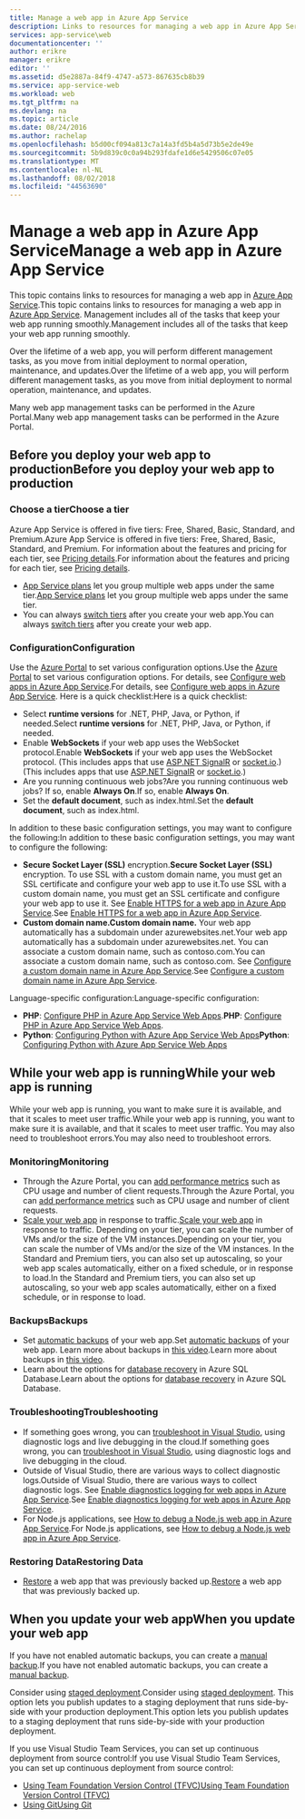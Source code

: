 ```yaml
---
title: Manage a web app in Azure App Service
description: Links to resources for managing a web app in Azure App Service.
services: app-service\web
documentationcenter: ''
author: erikre
manager: erikre
editor: ''
ms.assetid: d5e2887a-84f9-4747-a573-867635cb8b39
ms.service: app-service-web
ms.workload: web
ms.tgt_pltfrm: na
ms.devlang: na
ms.topic: article
ms.date: 08/24/2016
ms.author: rachelap
ms.openlocfilehash: b5d00cf094a813c7a14a3fd5b4a5d73b5e2de49e
ms.sourcegitcommit: 5b9d839c0c0a94b293fdafe1d6e5429506c07e05
ms.translationtype: MT
ms.contentlocale: nl-NL
ms.lasthandoff: 08/02/2018
ms.locfileid: "44563690"
---
```

# <a name="manage-a-web-app-in-azure-app-service"></a><span data-ttu-id="c906b-103">Manage a web app in Azure App Service</span><span class="sxs-lookup"><span data-stu-id="c906b-103">Manage a web app in Azure App Service</span></span>
<span data-ttu-id="c906b-104">This topic contains links to resources for managing a web app in [Azure App Service](http://go.microsoft.com/fwlink/?LinkId=529714).</span><span class="sxs-lookup"><span data-stu-id="c906b-104">This topic contains links to resources for managing a web app in [Azure App Service](http://go.microsoft.com/fwlink/?LinkId=529714).</span></span> <span data-ttu-id="c906b-105">Management includes all of the tasks that keep your web app running smoothly.</span><span class="sxs-lookup"><span data-stu-id="c906b-105">Management includes all of the tasks that keep your web app running smoothly.</span></span> 

<span data-ttu-id="c906b-106">Over the lifetime of a web app, you will perform different management tasks, as you move from initial deployment to normal operation, maintenance, and updates.</span><span class="sxs-lookup"><span data-stu-id="c906b-106">Over the lifetime of a web app, you will perform different management tasks, as you move from initial deployment to normal operation, maintenance, and updates.</span></span>

<span data-ttu-id="c906b-107">Many web app management tasks can be performed in the Azure Portal.</span><span class="sxs-lookup"><span data-stu-id="c906b-107">Many web app management tasks can be performed in the Azure Portal.</span></span>

## <a name="before-you-deploy-your-web-app-to-production"></a><span data-ttu-id="c906b-108">Before you deploy your web app to production</span><span class="sxs-lookup"><span data-stu-id="c906b-108">Before you deploy your web app to production</span></span>
### <a name="choose-a-tier"></a><span data-ttu-id="c906b-109">Choose a tier</span><span class="sxs-lookup"><span data-stu-id="c906b-109">Choose a tier</span></span>
<span data-ttu-id="c906b-110">Azure App Service is offered in five tiers: Free, Shared, Basic, Standard, and Premium.</span><span class="sxs-lookup"><span data-stu-id="c906b-110">Azure App Service is offered in five tiers: Free, Shared, Basic, Standard, and Premium.</span></span> <span data-ttu-id="c906b-111">For information about the features and pricing for each tier, see [Pricing details](https://azure.microsoft.com/pricing/details/app-service/).</span><span class="sxs-lookup"><span data-stu-id="c906b-111">For information about the features and pricing for each tier, see [Pricing details](https://azure.microsoft.com/pricing/details/app-service/).</span></span> 

* <span data-ttu-id="c906b-112">[App Service plans](../app-service/azure-web-sites-web-hosting-plans-in-depth-overview.md) let you group multiple web apps under the same tier.</span><span class="sxs-lookup"><span data-stu-id="c906b-112">[App Service plans](../app-service/azure-web-sites-web-hosting-plans-in-depth-overview.md) let you group multiple web apps under the same tier.</span></span>
* <span data-ttu-id="c906b-113">You can always [switch tiers](web-sites-scale.md) after you create your web app.</span><span class="sxs-lookup"><span data-stu-id="c906b-113">You can always [switch tiers](web-sites-scale.md) after you create your web app.</span></span>

### <a name="configuration"></a><span data-ttu-id="c906b-114">Configuration</span><span class="sxs-lookup"><span data-stu-id="c906b-114">Configuration</span></span>
<span data-ttu-id="c906b-115">Use the [Azure Portal](https://portal.azure.com/) to set various configuration options.</span><span class="sxs-lookup"><span data-stu-id="c906b-115">Use the [Azure Portal](https://portal.azure.com/) to set various configuration options.</span></span> <span data-ttu-id="c906b-116">For details, see [Configure web apps in Azure App Service](web-sites-configure.md).</span><span class="sxs-lookup"><span data-stu-id="c906b-116">For details, see [Configure web apps in Azure App Service](web-sites-configure.md).</span></span> <span data-ttu-id="c906b-117">Here is a quick checklist:</span><span class="sxs-lookup"><span data-stu-id="c906b-117">Here is a quick checklist:</span></span>

* <span data-ttu-id="c906b-118">Select **runtime versions** for .NET, PHP, Java, or Python, if needed.</span><span class="sxs-lookup"><span data-stu-id="c906b-118">Select **runtime versions** for .NET, PHP, Java, or Python, if needed.</span></span>
* <span data-ttu-id="c906b-119">Enable **WebSockets** if your web app uses the WebSocket protocol.</span><span class="sxs-lookup"><span data-stu-id="c906b-119">Enable **WebSockets** if your web app uses the WebSocket protocol.</span></span> <span data-ttu-id="c906b-120">(This includes apps that use [ASP.NET SignalR](http://www.asp.net/signalr) or [socket.io](web-sites-nodejs-chat-app-socketio.md).)</span><span class="sxs-lookup"><span data-stu-id="c906b-120">(This includes apps that use [ASP.NET SignalR](http://www.asp.net/signalr) or [socket.io](web-sites-nodejs-chat-app-socketio.md).)</span></span>
* <span data-ttu-id="c906b-121">Are you running continuous web jobs?</span><span class="sxs-lookup"><span data-stu-id="c906b-121">Are you running continuous web jobs?</span></span> <span data-ttu-id="c906b-122">If so, enable **Always On**.</span><span class="sxs-lookup"><span data-stu-id="c906b-122">If so, enable **Always On**.</span></span>
* <span data-ttu-id="c906b-123">Set the **default document**, such as index.html.</span><span class="sxs-lookup"><span data-stu-id="c906b-123">Set the **default document**, such as index.html.</span></span>

<span data-ttu-id="c906b-124">In addition to these basic configuration settings, you may want to configure the following:</span><span class="sxs-lookup"><span data-stu-id="c906b-124">In addition to these basic configuration settings, you may want to configure the following:</span></span>

* <span data-ttu-id="c906b-125">**Secure Socket Layer (SSL)** encryption.</span><span class="sxs-lookup"><span data-stu-id="c906b-125">**Secure Socket Layer (SSL)** encryption.</span></span> <span data-ttu-id="c906b-126">To use SSL with a custom domain name, you must get an SSL certificate and configure your web app to use it.</span><span class="sxs-lookup"><span data-stu-id="c906b-126">To use SSL with a custom domain name, you must get an SSL certificate and configure your web app to use it.</span></span> <span data-ttu-id="c906b-127">See [Enable HTTPS for a web app in Azure App Service](web-sites-configure-ssl-certificate.md).</span><span class="sxs-lookup"><span data-stu-id="c906b-127">See [Enable HTTPS for a web app in Azure App Service](web-sites-configure-ssl-certificate.md).</span></span>
* <span data-ttu-id="c906b-128">**Custom domain name.**</span><span class="sxs-lookup"><span data-stu-id="c906b-128">**Custom domain name.**</span></span> <span data-ttu-id="c906b-129">Your web app automatically has a subdomain under azurewebsites.net.</span><span class="sxs-lookup"><span data-stu-id="c906b-129">Your web app automatically has a subdomain under azurewebsites.net.</span></span> <span data-ttu-id="c906b-130">You can associate a custom domain name, such as contoso.com.</span><span class="sxs-lookup"><span data-stu-id="c906b-130">You can associate a custom domain name, such as contoso.com.</span></span> <span data-ttu-id="c906b-131">See [Configure a custom domain name in Azure App Service](web-sites-custom-domain-name.md).</span><span class="sxs-lookup"><span data-stu-id="c906b-131">See [Configure a custom domain name in Azure App Service](web-sites-custom-domain-name.md).</span></span>

<span data-ttu-id="c906b-132">Language-specific configuration:</span><span class="sxs-lookup"><span data-stu-id="c906b-132">Language-specific configuration:</span></span>

* <span data-ttu-id="c906b-133">**PHP**: [Configure PHP in Azure App Service Web Apps](web-sites-php-configure.md).</span><span class="sxs-lookup"><span data-stu-id="c906b-133">**PHP**: [Configure PHP in Azure App Service Web Apps](web-sites-php-configure.md).</span></span>
* <span data-ttu-id="c906b-134">**Python**: [Configuring Python with Azure App Service Web Apps](web-sites-python-configure.md)</span><span class="sxs-lookup"><span data-stu-id="c906b-134">**Python**: [Configuring Python with Azure App Service Web Apps](web-sites-python-configure.md)</span></span>

## <a name="while-your-web-app-is-running"></a><span data-ttu-id="c906b-135">While your web app is running</span><span class="sxs-lookup"><span data-stu-id="c906b-135">While your web app is running</span></span>
<span data-ttu-id="c906b-136">While your web app is running, you want to make sure it is available, and that it scales to meet user traffic.</span><span class="sxs-lookup"><span data-stu-id="c906b-136">While your web app is running, you want to make sure it is available, and that it scales to meet user traffic.</span></span> <span data-ttu-id="c906b-137">You may also need to troubleshoot errors.</span><span class="sxs-lookup"><span data-stu-id="c906b-137">You may also need to troubleshoot errors.</span></span>

### <a name="monitoring"></a><span data-ttu-id="c906b-138">Monitoring</span><span class="sxs-lookup"><span data-stu-id="c906b-138">Monitoring</span></span>
* <span data-ttu-id="c906b-139">Through the Azure Portal, you can [add performance metrics](web-sites-monitor.md) such as CPU usage and number of client requests.</span><span class="sxs-lookup"><span data-stu-id="c906b-139">Through the Azure Portal, you can [add performance metrics](web-sites-monitor.md) such as CPU usage and number of client requests.</span></span>
* <span data-ttu-id="c906b-140">[Scale your web app](web-sites-scale.md) in response to traffic.</span><span class="sxs-lookup"><span data-stu-id="c906b-140">[Scale your web app](web-sites-scale.md) in response to traffic.</span></span> <span data-ttu-id="c906b-141">Depending on your tier, you can scale the number of VMs and/or the size of the VM instances.</span><span class="sxs-lookup"><span data-stu-id="c906b-141">Depending on your tier, you can scale the number of VMs and/or the size of the VM instances.</span></span> <span data-ttu-id="c906b-142">In the Standard and Premium tiers, you can also set up autoscaling, so your web app scales automatically, either on a fixed schedule, or in response to load.</span><span class="sxs-lookup"><span data-stu-id="c906b-142">In the Standard and Premium tiers, you can also set up autoscaling, so your web app scales automatically, either on a fixed schedule, or in response to load.</span></span>  

### <a name="backups"></a><span data-ttu-id="c906b-143">Backups</span><span class="sxs-lookup"><span data-stu-id="c906b-143">Backups</span></span>
* <span data-ttu-id="c906b-144">Set [automatic backups](web-sites-backup.md) of your web app.</span><span class="sxs-lookup"><span data-stu-id="c906b-144">Set [automatic backups](web-sites-backup.md) of your web app.</span></span> <span data-ttu-id="c906b-145">Learn more about backups in [this video](https://azure.microsoft.com/documentation/videos/azure-websites-automatic-and-easy-backup/).</span><span class="sxs-lookup"><span data-stu-id="c906b-145">Learn more about backups in [this video](https://azure.microsoft.com/documentation/videos/azure-websites-automatic-and-easy-backup/).</span></span>
* <span data-ttu-id="c906b-146">Learn about the options for [database recovery](../sql-database/sql-database-business-continuity.md) in Azure SQL Database.</span><span class="sxs-lookup"><span data-stu-id="c906b-146">Learn about the options for [database recovery](../sql-database/sql-database-business-continuity.md) in Azure SQL Database.</span></span>

### <a name="troubleshooting"></a><span data-ttu-id="c906b-147">Troubleshooting</span><span class="sxs-lookup"><span data-stu-id="c906b-147">Troubleshooting</span></span>
* <span data-ttu-id="c906b-148">If something goes wrong, you can [troubleshoot in Visual Studio](web-sites-dotnet-troubleshoot-visual-studio.md#remotedebug), using diagnostic logs and live debugging in the cloud.</span><span class="sxs-lookup"><span data-stu-id="c906b-148">If something goes wrong, you can [troubleshoot in Visual Studio](web-sites-dotnet-troubleshoot-visual-studio.md#remotedebug), using diagnostic logs and live debugging in the cloud.</span></span> 
* <span data-ttu-id="c906b-149">Outside of Visual Studio, there are various ways to collect diagnostic logs.</span><span class="sxs-lookup"><span data-stu-id="c906b-149">Outside of Visual Studio, there are various ways to collect diagnostic logs.</span></span> <span data-ttu-id="c906b-150">See [Enable diagnostics logging for web apps in Azure App Service](web-sites-enable-diagnostic-log.md).</span><span class="sxs-lookup"><span data-stu-id="c906b-150">See [Enable diagnostics logging for web apps in Azure App Service](web-sites-enable-diagnostic-log.md).</span></span>
* <span data-ttu-id="c906b-151">For Node.js applications, see [How to debug a Node.js web app in Azure App Service](web-sites-nodejs-debug.md).</span><span class="sxs-lookup"><span data-stu-id="c906b-151">For Node.js applications, see [How to debug a Node.js web app in Azure App Service](web-sites-nodejs-debug.md).</span></span>

### <a name="restoring-data"></a><span data-ttu-id="c906b-152">Restoring Data</span><span class="sxs-lookup"><span data-stu-id="c906b-152">Restoring Data</span></span>
* <span data-ttu-id="c906b-153">[Restore](web-sites-restore.md) a web app that was previously backed up.</span><span class="sxs-lookup"><span data-stu-id="c906b-153">[Restore](web-sites-restore.md) a web app that was previously backed up.</span></span>

## <a name="when-you-update-your-web-app"></a><span data-ttu-id="c906b-154">When you update your web app</span><span class="sxs-lookup"><span data-stu-id="c906b-154">When you update your web app</span></span>
<span data-ttu-id="c906b-155">If you have not enabled automatic backups, you can create a [manual backup](web-sites-backup.md).</span><span class="sxs-lookup"><span data-stu-id="c906b-155">If you have not enabled automatic backups, you can create a [manual backup](web-sites-backup.md).</span></span>

<span data-ttu-id="c906b-156">Consider using [staged deployment](web-sites-staged-publishing.md).</span><span class="sxs-lookup"><span data-stu-id="c906b-156">Consider using [staged deployment](web-sites-staged-publishing.md).</span></span> <span data-ttu-id="c906b-157">This option lets you publish updates to a staging deployment that runs side-by-side with your production deployment.</span><span class="sxs-lookup"><span data-stu-id="c906b-157">This option lets you publish updates to a staging deployment that runs side-by-side with your production deployment.</span></span> 

<span data-ttu-id="c906b-158">If you use Visual Studio Team Services, you can set up continuous deployment from source control:</span><span class="sxs-lookup"><span data-stu-id="c906b-158">If you use Visual Studio Team Services, you can set up continuous deployment from source control:</span></span>

* [<span data-ttu-id="c906b-159">Using Team Foundation Version Control (TFVC)</span><span class="sxs-lookup"><span data-stu-id="c906b-159">Using Team Foundation Version Control (TFVC)</span></span>](../cloud-services/cloud-services-continuous-delivery-use-vso.md) 
* [<span data-ttu-id="c906b-160">Using Git</span><span class="sxs-lookup"><span data-stu-id="c906b-160">Using Git</span></span>](../cloud-services/cloud-services-continuous-delivery-use-vso-git.md)

<!-- Anchors. -->

[Before you deploy your site to production]: #before-you-deploy-your-site-to-production
[While your website is running]: #while-your-website-is-running
[When you update your website]: #when-you-update-your-website


